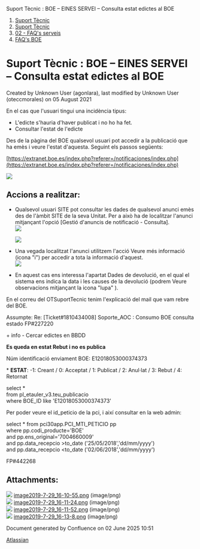 Suport Tècnic : BOE – EINES SERVEI – Consulta estat edictes al BOE  

1.  [Suport Tècnic](index.html)
2.  [Suport Tècnic](13893782.html)
3.  [02 - FAQ's serveis](26313393.html)
4.  [FAQ's BOE](28705545.html)

Suport Tècnic : BOE – EINES SERVEI – Consulta estat edictes al BOE
==================================================================

Created by Unknown User (agonlara), last modified by Unknown User (oteccmorales) on 05 August 2021

En el cas que l'usuari tingui una incidència tipus:

*   L'edicte s'hauria d'haver publicat i no ho ha fet.
*   Consultar l'estat de l'edicte  
      
    

Des de la pàgina del BOE qualsevol usuari pot accedir a la publicació que ha emès i veure l'estat d'aquesta. Seguint els passos següents:

[https://extranet.boe.es/index.php?referer=/notificaciones/index.php](https://extranet.boe.es/index.php?referer=/notificaciones/index.php)

![](attachments/26313381/26315625.png)

Accions a realitzar:
--------------------

*   Qualsevol usuari SITE pot consultar les dades de qualsevol anunci emès des de l'àmbit SITE de la seva Unitat. Per a això ha de localitzar l'anunci mitjançant l'opció \[Gestió d'anuncis de notificació - Consulta\].  
    ![](attachments/26313381/26315626.png)  
      
    ![](attachments/26313381/26315628.png)  
    

  

*   Una vegada localitzat l'anunci utilitzem l'acció Veure més informació (icona "i") per accedir a tota la informació d'aquest.  
    ![](attachments/26313381/26315629.png)  
    

  

*   En aquest cas ens interessa l'apartat Dades de devolució, en el qual el sistema ens indica la data i les causes de la devolució (podrem Veure observacions mitjançant la icona "lupa" ).

  

En el correu del OTSuportTecnic tenim l'explicació del mail que vam rebre del BOE.

Assumpte: Re: \[Ticket#1810434008\] Soporte\_AOC : Consumo BOE consulta estado FP#227220

  

  

\+ info - Cercar edictes en BBDD

**Es queda en estat Rebut i no es publica**

Núm identificació enviament BOE: E12018053000374373

\* **ESTAT**: -1: Creant / 0: Acceptat / 1: Publicat / 2: Anul·lat / 3: Rebut / 4: Retornat

select \*  
from pl\_etauler\_v3.teu\_publicacio  
where BOE\_ID like 'E12018053000374373'

Per poder veure el id\_peticio de la pci, i així consultar en la web admin: 

select \* from pci30app.PCI\_MTI\_PETICIO pp  
where pp.codi\_producte='BOE'  
and pp.ens\_original='7004660009'  
and pp.data\_recepcio >to\_date ('25/05/2018','dd/mm/yyyy')  
and pp.data\_recepcio <to\_date ('02/06/2018','dd/mm/yyyy')

  

FP#442268

  

  

  

  

Attachments:
------------

![](images/icons/bullet_blue.gif) [image2019-7-29\_16-10-55.png](attachments/26313381/26315625.png) (image/png)  
![](images/icons/bullet_blue.gif) [image2019-7-29\_16-11-24.png](attachments/26313381/26315626.png) (image/png)  
![](images/icons/bullet_blue.gif) [image2019-7-29\_16-11-52.png](attachments/26313381/26315628.png) (image/png)  
![](images/icons/bullet_blue.gif) [image2019-7-29\_16-13-8.png](attachments/26313381/26315629.png) (image/png)  

Document generated by Confluence on 02 June 2025 10:51

[Atlassian](http://www.atlassian.com/)